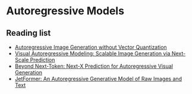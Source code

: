 # Autoregressive Models

## Reading list

- [Autoregressive Image Generation without Vector Quantization](https://arxiv.org/pdf/2406.11838)
- [Visual Autoregressive Modeling: Scalable Image Generation via Next-Scale Prediction](https://arxiv.org/pdf/2404.02905)
- [Beyond Next-Token: Next-X Prediction for Autoregressive Visual Generation](https://arxiv.org/pdf/2502.20388)
- [JetFormer: An Autoregressive Generative Model of Raw Images and Text](https://arxiv.org/pdf/2411.19722)